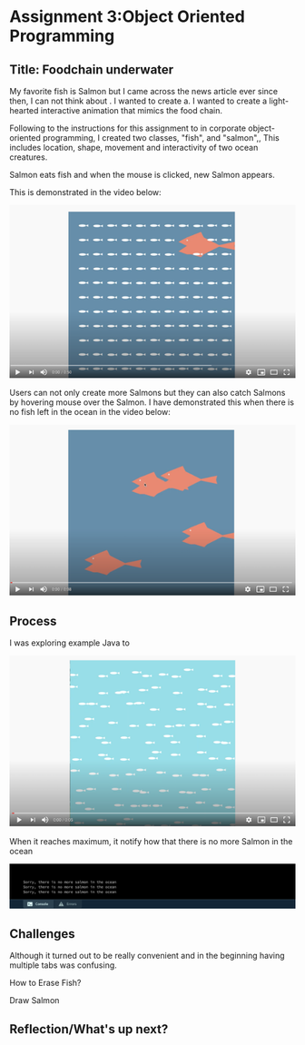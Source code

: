 # Assignment 3:Object Oriented Programming

## Title: Foodchain underwater

My favorite fish is Salmon but I came across the news article ever since then, I can not think about . I wanted to create a. I wanted to create a light-hearted interactive animation that mimics the food chain.

Following to the instructions for this assignment to in corporate object-oriented programming, I created two classes, "fish", and "salmon",, This includes location, shape, movement and interactivity of two ocean creatures. 

Salmon eats fish and when the mouse is clicked, new Salmon appears. 

This is demonstrated in the video below: 

[![Watch the video](Image/salmoneatsfish.png)](https://youtu.be/HjzMetCymzY)

Users can not only create more Salmons but they can also catch Salmons by hovering mouse over the Salmon. 
I have demonstrated this when there is no fish left in the ocean in the video below:

[![Watch the video](Image/catchsalmon.png)](https://youtu.be/U45Wx4rRSPU)

## Process
I was exploring example Java to 

[![Watch the video](Image/fisharray.png)](https://youtu.be/ahqS62cjVPs)


When it reaches maximum, it notify how that there is no more Salmon in the ocean

![](Image/thereisnomore.png)


## Challenges

Although it turned out to be really convenient and in the beginning having multiple tabs was confusing. 

How to Erase Fish?

Draw Salmon 



## Reflection/What's up next?

